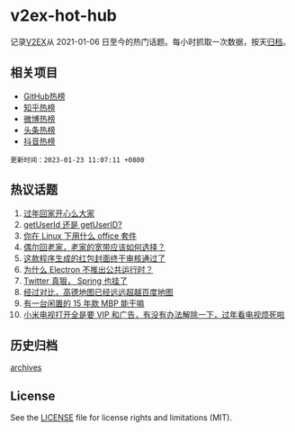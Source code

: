# v2ex-hot-hub

 记录[V2EX](https://www.v2ex.com/)从 2021-01-06 日至今的热门话题。每小时抓取一次数据，按天[归档](archives)。
 
 ## 相关项目

- [GitHub热榜](https://github.com/snaildev/github-hot-hub)
- [知乎热榜](https://github.com/snaildev/zhihu-hot-hub)
- [微博热榜](https://github.com/snaildev/weibo-hot-hub)
- [头条热榜](https://github.com/snaildev/toutiao-hot-hub)
- [抖音热榜](https://github.com/snaildev/douyin-hot-hub)


 `更新时间：2023-01-23 11:07:11 +0800`

## 热议话题

1. [过年回家开心么大家](https://www.v2ex.com/t/910234)
1. [getUserId 还是 getUserID?](https://www.v2ex.com/t/910246)
1. [你在 Linux 下用什么 office 套件](https://www.v2ex.com/t/910259)
1. [偶尔回老家，老家的宽带应该如何选择？](https://www.v2ex.com/t/910273)
1. [这款程序生成的红包封面终于审核通过了](https://www.v2ex.com/t/910245)
1. [为什么 Electron 不推出公共运行时？](https://www.v2ex.com/t/910242)
1. [Twitter 真狠， Spring 也挂了](https://www.v2ex.com/t/910247)
1. [经过对比，高德地图已经远远超越百度地图](https://www.v2ex.com/t/910277)
1. [有一台闲置的 15 年款 MBP 能干嘛](https://www.v2ex.com/t/910283)
1. [小米电视打开全是要 VIP 和广告，有没有办法解除一下，过年看电视烦死啦](https://www.v2ex.com/t/910265)

## 历史归档

[archives](archives)

## License

See the [LICENSE](LICENSE) file for license rights and limitations (MIT).
